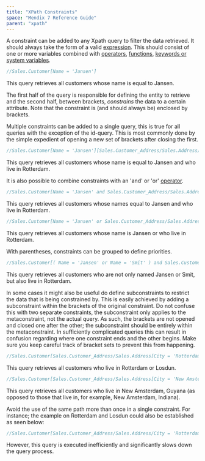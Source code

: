 ```yaml
---
title: "XPath Constraints"
space: "Mendix 7 Reference Guide"
parent: "xpath"
---
```



A constraint can be added to any Xpath query to filter the data retrieved. It should always take the form of a valid [expression](xpath-expressions). This should consist of one or more variables combined with [operators](xpath-operators), [functions](xpath-constraint-functions), [keywords or system variables](xpath-keywords-and-system-variables).

```java
//Sales.Customer[Name = 'Jansen']
```

This query retrieves all customers whose name is equal to Jansen.

The first half of the query is responsible for defining the entity to retrieve and the second half, between brackets, _constrains_ the data to a certain attribute. Note that the constraint is (and should always be) enclosed by brackets.

Multiple constraints can be added to a single query, this is true for all queries with the exception of the id-query. This is most commonly done by the simple expedient of opening a new set of brackets after closing the first.

```java
//Sales.Customer[Name = 'Jansen'][Sales.Customer_Address/Sales.Address/City = 'Rotterdam']
```

This query retrieves all customers whose name is equal to Jansen and who live in Rotterdam.

It is also possible to combine constraints with an 'and' or 'or' [operator](xpath-operators).

```java
//Sales.Customer[Name = 'Jansen' and Sales.Customer_Address/Sales.Address/City = 'Rotterdam']
```

This query retrieves all customers whose names equal to Jansen and who live in Rotterdam.

```java
//Sales.Customer[Name = 'Jansen' or Sales.Customer_Address/Sales.Address/City = 'Rotterdam']
```

This query retrieves all customers whose name is Jansen or who live in Rotterdam.

With parentheses, constraints can be grouped to define priorities.

```java
//Sales.Customer[( Name = 'Jansen' or Name = 'Smit' ) and Sales.Customer_Address/Sales.Address/City = 'Rotterdam']
```

This query retrieves all customers who are not only named Jansen or Smit, but also live in Rotterdam.

In some cases it might also be useful do define subconstraints to restrict the data that is being constrained by. This is easily achieved by adding a subconstraint within the brackets of the original constraint. Do not confuse this with two separate constraints, the subconstraint only applies to the metaconstraint, not the actual query. As such, the brackets are not opened and closed one after the other; the subconstraint should be entirely within the metaconstraint. In sufficiently complicated queries this can result in confusion regarding where one constraint ends and the other begins. Make sure you keep careful track of bracket sets to prevent this from happening.

```java
//Sales.Customer[Sales.Customer_Address/Sales.Address[City = 'Rotterdam' or City = 'Losdun']]
```

This query retrieves all customers who live in Rotterdam or Losdun.

```java
//Sales.Customer[Sales.Customer_Address/Sales.Address[City = 'New Amsterdam']/Sales.Adress_Country/Sales.Country/Name = 'Guyana']
```

This query retrieves all customers who live in New Amsterdam, Guyana (as opposed to those that live in, for example, New Amsterdam, Indiana).

Avoid the use of the same path more than once in a single constraint. For instance; the example on Rotterdam and Losdun could also be established as seen below:

```java
//Sales.Customer[Sales.Customer_Address/Sales.Address/City = 'Rotterdam' or Sales.Customer_Address/Sales.Address/City = 'Losdun']
```

However, this query is executed inefficiently and significantly slows down the query process.
